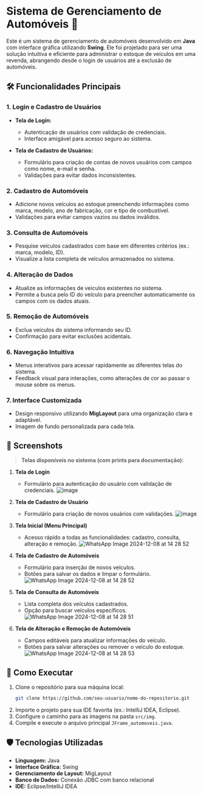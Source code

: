 # Sistema de Gerenciamento de Automóveis 🚗  

Este é um sistema de gerenciamento de automóveis desenvolvido em **Java** com interface gráfica utilizando **Swing**. 
Ele foi projetado para ser uma solução intuitiva e eficiente para administrar o estoque de veículos em uma revenda, 
abrangendo desde o login de usuários até a exclusão de automóveis.  

## 🛠️ Funcionalidades Principais  

### 1. **Login e Cadastro de Usuários**  
- **Tela de Login:**  
  - Autenticação de usuários com validação de credenciais.  
  - Interface amigável para acesso seguro ao sistema.  

- **Tela de Cadastro de Usuários:**  
  - Formulário para criação de contas de novos usuários com campos como nome, e-mail e senha.  
  - Validações para evitar dados inconsistentes.  

### 2. **Cadastro de Automóveis**  
- Adicione novos veículos ao estoque preenchendo informações como marca, modelo, ano de fabricação, cor e tipo de combustível.  
- Validações para evitar campos vazios ou dados inválidos.  

### 3. **Consulta de Automóveis**  
- Pesquise veículos cadastrados com base em diferentes critérios (ex.: marca, modelo, ID).  
- Visualize a lista completa de veículos armazenados no sistema.  

### 4. **Alteração de Dados**  
- Atualize as informações de veículos existentes no sistema.  
- Permite a busca pelo ID do veículo para preencher automaticamente os campos com os dados atuais.  

### 5. **Remoção de Automóveis**  
- Exclua veículos do sistema informando seu ID.  
- Confirmação para evitar exclusões acidentais.  

### 6. **Navegação Intuitiva**  
- Menus interativos para acessar rapidamente as diferentes telas do sistema.  
- Feedback visual para interações, como alterações de cor ao passar o mouse sobre os menus.  

### 7. **Interface Customizada**  
- Design responsivo utilizando **MigLayout** para uma organização clara e adaptável.  
- Imagem de fundo personalizada para cada tela.  

## 🌟 Screenshots  

> **Telas disponíveis no sistema (com prints para documentação):**  

1. **Tela de Login**  
   - Formulário para autenticação do usuário com validação de credenciais.
     ![image](https://github.com/user-attachments/assets/27b12df8-0c96-4e73-b259-831a245d5c86)


2. **Tela de Cadastro de Usuário**  
   - Formulário para criação de novos usuários com validações.
     ![image](https://github.com/user-attachments/assets/cd5c7f77-ec88-410e-9933-009dc9da819d)


3. **Tela Inicial (Menu Principal)**  
   - Acesso rápido a todas as funcionalidades: cadastro, consulta, alteração e remoção.
     ![WhatsApp Image 2024-12-08 at 14 28 52](https://github.com/user-attachments/assets/5bee3e53-7714-4a98-be94-95115ae9fea0)


4. **Tela de Cadastro de Automóveis**  
   - Formulário para inserção de novos veículos.  
   - Botões para salvar os dados e limpar o formulário.
     ![WhatsApp Image 2024-12-08 at 14 28 52](https://github.com/user-attachments/assets/bf5aaade-db03-4718-aa93-509325794fea)


5. **Tela de Consulta de Automóveis**  
   - Lista completa dos veículos cadastrados.  
   - Opção para buscar veículos específicos.
     ![WhatsApp Image 2024-12-08 at 14 28 51](https://github.com/user-attachments/assets/3bc6586b-af22-4a19-8dc2-2cbafab629b5)


6. **Tela de Alteração e Remoção de Automóveis**  
   - Campos editáveis para atualizar informações do veículo.  
   - Botões para salvar alterações ou remover o veículo do estoque.
     ![WhatsApp Image 2024-12-08 at 14 28 53](https://github.com/user-attachments/assets/8aaa21e6-124b-47e6-9512-e81c2870a025)


## 🚀 Como Executar  

1. Clone o repositório para sua máquina local:  
   ```bash  
   git clone https://github.com/seu-usuario/nome-do-repositorio.git  
   ```  
2. Importe o projeto para sua IDE favorita (ex.: IntelliJ IDEA, Eclipse).  
3. Configure o caminho para as imagens na pasta `src/img`.  
4. Compile e execute o arquivo principal `JFrame_automoveis.java`.  

## 🛡️ Tecnologias Utilizadas  

- **Linguagem:** Java  
- **Interface Gráfica:** Swing  
- **Gerenciamento de Layout:** MigLayout  
- **Banco de Dados:** Conexão JDBC com banco relacional  
- **IDE:** Eclipse/IntelliJ IDEA  
